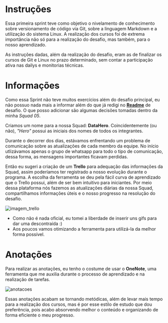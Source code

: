 # **Instruções**

Essa primeira sprint teve como objetivo o nivelamento de conhecimento sobre versionamento de código via Git, sobre a linguagem Markdown e a utilização do sistema Linux. A realização dos cursos foi de extrema importância não só para a realização do desafio, mas também, para o nosso aprendizado. 

As instruções dadas, além da realização do desafio, eram as de finalizar os cursos de Git e Linux no prazo determinado, sem contar a participação ativa nas dailys e monitorias técnicas. 

# **Informações**

Como essa Sprint não teve muitos exercícios além do desafio principal, eu não possuo nada mais a informar além do que já redigi no **[Readme](https://github.com/heitorkobayashi/PB-HEITOR-KOBAYASHI/blob/main/Sprint%201/desafio/README.md)** de desafio. O que posso adicionar são algumas decisões tomadas dentro da minha _Squad 05_. 

Criamos um nome para a nossa Squad: **DataHero**. Coincidentemente (ou não), _"Hero"_ possui as iniciais dos nomes de todos os integrantes. 

Durante o decorrer dos dias, estávamos enfrentando um problema de comunicação sobre as atualizações de cada membro da equipe. No início utlizávamos apenas o grupo de whatsapp para todo o tipo de comunicação, dessa forma, as mensagens importantes ficavam perdidas.

Então eu sugeri a criação de um **Trello** para adequação das informações da Squad, assim poderíamos ter registrado a nosso evolução durante o programa. A escolha da ferramenta se deu pela fácil curva de aprendizado que o Trello possui, além de ser bem intuitivo para iniciantes. Por meio dessa plataforma nós fazemos as atualizações diárias da nossa Squad, compartilhamos informações úteis e o nosso progresso na resolução do desafio.

![imagem_trello](https://github.com/heitorkobayashi/PB-HEITOR-KOBAYASHI/blob/main/Sprint%201/evidencias/trello_squad.png)

- Como não é nada oficial, eu tomei a liberdade de inserir uns gifs para dar uma descontraída :)
- Aos poucos vamos otimizando a ferramenta para utilizá-la da melhor forma possível. 

# **Anotações**

Para realizar as anotações, eu tenho o costume de usar o **OneNote**, uma ferramenta que me auxilia durante o processo de aprendizado e na realização de tarefas. 

![anotacoes](https://github.com/heitorkobayashi/PB-HEITOR-KOBAYASHI/blob/main/Sprint%201/evidencias/Anotacoes_01.png)

Essas anotações acabam se tornando metódicas, além de levar mais tempo para a realização dos cursos, mas é por esse estilo de estudo que dou preferência, pois acabo absorvendo melhor o conteúdo e organizando de forma eficiente o meu progresso.